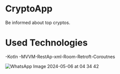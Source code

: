 # CryptoApp 

Be informed about top cryptos. 

# Used Technologies 
-Kotln -MVVM-RestAp-xml-Room-Retroft-Coroutnes 

![WhatsApp Image 2024-05-06 at 04 34 42](https://i.hizliresim.com/7437a0l.jpeg)
